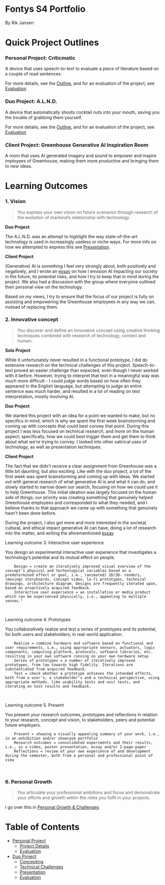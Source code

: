 # Fontys S4 Portfolio
By Rik Jansen

# Quick Project Outlines

### Personal Project: Criticmatic
A device that uses speech-to-text to evaluate a piece of literature based on a couple of read sentences.

For more details, see the [Outline](/Personal%20Project/Outline.md), and for an evaluation of the project, see [Evaluation](/Personal%20Project/Evaluation.md)

### Duo Project: A.L.N.D.
A device that automatically shoots cocktail nuts into your mouth, saving you the trouble of grabbing them yourself.

For more details, see the [Outline](/Duo%20Project/Outline.md), and for an evaluation of the project, see [Evaluation](/Duo%20Project/Evaluation.md)

### Client Project: Greenhouse Generative AI Inspiration Room
A room that uses AI generated imagery and sound to empower and inspire imployees of Greenhouse, making them more productive and bringing them to new ideas.


# Learning Outcomes

### 1. Vision
> You express your own vision on future scenarios through research of the evolution of mankind’s relationship with technology.

**Duo Project**

The A.L.N.D. was an attempt to highlight the way state-of-the-art technology is used in increasingly useless or niche ways. For more info on how we attempted to express this see [Presentation](/Duo%20Project/Presentation.md).

**Client Project**

(Generative) AI is something I feel very strongly about, both positively and negatively, and I wrote an [essay](/Client%20Project/Vision%20Essay.md) on how I envision AI impacting our society in the future, its potential risks, and how I try to keep that in mind during the project. We also had a discussion with the group where everyone outlined their personal view on the technology.

Based on my views, I try to ensure that the focus of our project is fully on assisting and empowering the Greenhouse employees in any way we can, instead of replacing them.


### 2. Innovative concept
> You discover and define an innovative concept using creative thinking techniques combined with research of technology, context and human.

**Solo Project**

While it unfortunately never resulted in a functional prototype, I did do extensive research on the technical challenges of this project. Speech-to-text proved an easier challenge than expected, even though I never worked with it before. However, trying to interpret that text in a meaningful way was much more difficult - I could judge words based on how often they appeared in the English language, but attempting to judge an entire sentence was much harder, and resulted in a lot of reading on text interpretation, mostly involving AI.

**Duo Project**

We started this project with an idea for a point we wanted to make, but no specifics in mind, which is why we spent the first week brainstorming and coming up with concepts that could best convey that point. During this project I was less focused on technical research, and more on the human aspect; specifically, how we could best trigger them and get them to think about what we're trying to convey. I looked into other satirical uses of technology, as well as presentation techniques.

**Client Project**

The fact that we didn't receive a clear assignment from Greenhouse was a little bit daunting, but also exciting. Like with the duo project, a lot of the first week was spent brainstorming and coming up with ideas. We started out with general research of what generative AI is and what it can do, and slowly started to narrow down our search, focusing on how we could use it to help Greenhouse. This initial ideation was largely focused on the human side of things; our priority was creating something that genuinely helped Greenhouse employees and corresponded to what they needed, and I believe thanks to that approach we came up with something that genuinely hasn't been done before.

During the project, I also got more and more interested in the societal, cultural, and ethical impact generative AI can have, doing a lot of research into the matter, and writing the aforementioned [essay](/Client%20Project/Vision%20Essay.md)

Learning outcome 3. Interactive user experience

You design an experimental interactive user experience that investigates a technology’s potential and its mutual effect on people.

        Design = create an iteratively improved visual overview of the concept’s physical and technological variables based on a predetermined effect or goal, i.e., (animated) 2D/3D- renders, (moving) storyboards, concept video, lo-fi prototypes, technical drawings, architecture diagram. Designs are frequently iterated upon, based on proactively acquired feedback.
        Interactive user experience = an installation or media product which can be experienced physically, i.e., appealing to multiple senses."

 

Learning outcome 4. Prototypes

You collaboratively realize and test a series of prototypes and its potential, for both users and stakeholders, in real-world application.

        Realize = combine hardware and software based on functional and user requirements, i.e., using appropriate sensors, actuators, logic components, computing platform, protocols, software libraries, etc. resulting in your own software running on your own hardware setup
        Series of prototypes = a number of iteratively improved prototypes, from low towards high fidelity. Iterations are substantiated from acquired feedback.
        Test = check whether a prototype achieves the intended effects, both from a user’s, a stakeholder’s and a technical perspective, using appropriate methods, like usability tests and unit tests, and iterating on test results and feedback.

 

Learning outcome 5. Present

You present your research outcomes, prototypes and reflections in relation to your research, concept and vision, to stakeholders, peers and potential future employers.

        Present = showing a visually appealing summary of your work, i.e., in an exhibition and/or showcase portfolio
        Research outcomes = consolidated experiments and their results, i.e., in a video, poster presentation, essay and/or 2-page-paper
        Reflections = review of your own experience of and development during the semester, both from a personal and professional point of view

 

### 6. Personal Growth

> You articulate your professional ambitions and focus and demonstrate your efforts and growth within the roles you fulfil in your projects.

I go over this in [Personal Growth & Challenges](/General/Personal%20Growth%20and%20Challenges.md)





# Table of Contents
- [Personal Project](#personal-project-criticmatic)
  * [Project Details](#project-details)
  * [Evaluation](#evaluation)
- [Duo Project](#duo-project)
  * [Concepting](#concepting)
  * [Technical Challenges](#technical-challenges)
  * [Presentation](#presentation)
  * [Evaluation](#evaluation)
  
